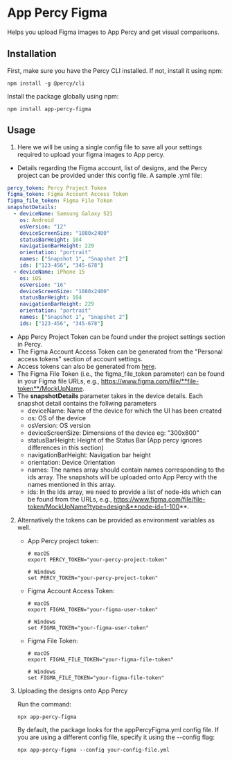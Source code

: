 # App Percy Figma

Helps you upload Figma images to App Percy and get visual comparisons.

## Installation

First, make sure you have the Percy CLI installed. If not, install it using npm:

```shell
npm install -g @percy/cli
```

Install the package globally using npm:

```shell
npm install app-percy-figma
```

## Usage

1. Here we will be using a single config file to save all your settings required to upload your figma images to App percy.
- Details regarding the Figma account, list of designs, and the Percy project can be provided under this config file. A sample .yml file:

```yaml
percy_token: Percy Project Token
figma_token: Figma Account Access Token
figma_file_token: Figma File Token
snapshotDetails:
  - deviceName: Samsung Galaxy S21
    os: Android
    osVersion: "12"
    deviceScreenSize: "1080x2400"
    statusBarHeight: 104
    navigationBarHeight: 229
    orientation: "portrait"
    names: ["Snapshot 1", "Snapshot 2"]
    ids: ["123-456", "345-678"]
  - deviceName: iPhone 15
    os: iOS
    osVersion: "16"
    deviceScreenSize: "1080x2400"
    statusBarHeight: 104
    navigationBarHeight: 229
    orientation: "portrait"
    names: ["Snapshot 1", "Snapshot 2"]
    ids: ["123-456", "345-678"]
```

   - App Percy Project Token can be found under the project settings section in Percy.
   - The Figma Account Access Token can be generated from the "Personal access tokens" section of account settings.
   - Access tokens can also be generated from [here](https://www.figma.com/developers/api#access-tokens).
   - The Figma File Token (i.e., the figma_file_token parameter) can be found in your Figma file URLs,
    e.g., https://www.figma.com/file/**file-token**/MockUpName.
   - The **snapshotDetails** parameter takes in the device details. Each snapshot detail contains the follwing parameters
        - deviceName: Name of the device for which the UI has been created
        - os: OS of the device
        - osVersion: OS version
        - deviceScreenSize: Dimensions of the device eg: "300x800"
        - statusBarHeight: Height of the Status Bar (App percy ignores differences in this section)
        - navigationBarHeight: Navigation bar height
        - orientation: Device Orientation
        - names: The names array should contain names corresponding to the ids array. The snapshots will be uploaded onto App Percy with the names mentioned in this array.
        - ids: In the ids array, we need to provide a list of node-ids which can be found from the URLs, e.g., https://www.figma.com/file/file-token/MockUpName?type=design&**node-id=1-100**.

2. Alternatively the tokens can be provided as environment variables as well.

   - App Percy project token:

     ```shell
     # macOS
     export PERCY_TOKEN="your-percy-project-token"

     # Windows
     set PERCY_TOKEN="your-percy-project-token"
     ```

   - Figma Account Access Token:

     ```shell
     # macOS
     export FIGMA_TOKEN="your-figma-user-token"

     # Windows
     set FIGMA_TOKEN="your-figma-user-token"
     ```

   - Figma File Token:

     ```shell
     # macOS
     export FIGMA_FILE_TOKEN="your-figma-file-token"

     # Windows
     set FIGMA_FILE_TOKEN="your-figma-file-token"
     ```

3. Uploading the designs onto App Percy

   Run the command:

   ```shell
   npx app-percy-figma
   ```

   By default, the package looks for the appPercyFigma.yml config file. If you are using a different config file, specify it using the --config flag:

   ```shell
   npx app-percy-figma --config your-config-file.yml
   ```